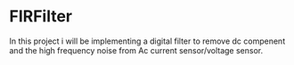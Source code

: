 # FIRFilter
In this project i will be implementing a digital filter to remove dc compenent and the high frequency noise from Ac current sensor/voltage sensor.
